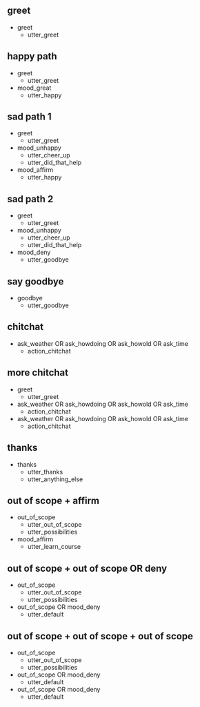 ## greet
* greet
  - utter_greet

## happy path               <!-- name of the story - just for debugging -->
* greet              
  - utter_greet
* mood_great               <!-- user utterance, in format _intent[entities] -->
  - utter_happy

## sad path 1               <!-- this is already the start of the next story -->
* greet
  - utter_greet             <!-- action of the bot to execute -->
* mood_unhappy
  - utter_cheer_up
  - utter_did_that_help
* mood_affirm
  - utter_happy

## sad path 2
* greet
  - utter_greet
* mood_unhappy
  - utter_cheer_up
  - utter_did_that_help
* mood_deny
  - utter_goodbye

## say goodbye
* goodbye
  - utter_goodbye

## chitchat
* ask_weather OR ask_howdoing OR ask_howold OR ask_time
  - action_chitchat

## more chitchat
* greet
  - utter_greet
* ask_weather OR ask_howdoing OR ask_howold OR ask_time
  - action_chitchat
* ask_weather OR ask_howdoing OR ask_howold OR ask_time
  - action_chitchat

## thanks
* thanks
  - utter_thanks
  - utter_anything_else

## out of scope + affirm
* out_of_scope
  - utter_out_of_scope
  - utter_possibilities
* mood_affirm
  - utter_learn_course

## out of scope + out of scope OR deny
* out_of_scope
  - utter_out_of_scope
  - utter_possibilities
* out_of_scope OR mood_deny
  - utter_default

## out of scope + out of scope + out of scope
* out_of_scope
  - utter_out_of_scope
  - utter_possibilities
* out_of_scope OR mood_deny
  - utter_default
* out_of_scope OR mood_deny
  - utter_default

